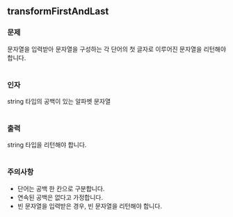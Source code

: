 ## transformFirstAndLast

### 문제<br>
문자열을 입력받아 문자열을 구성하는 각 단어의 첫 글자로 이루어진 문자열을 리턴해야 합니다.<br>
<br>
### 인자<br>
string 타입의 공백이 있는 알파벳 문자열<br>
<br>
### 출력<br>
string 타입을 리턴해야 합니다.<br>
<br>
### 주의사항<br>
- 단어는 공백 한 칸으로 구분합니다.<br>
- 연속된 공백은 없다고 가정합니다.<br>
- 빈 문자열을 입력받은 경우, 빈 문자열을 리턴해야 합니다.<br>
<br>
